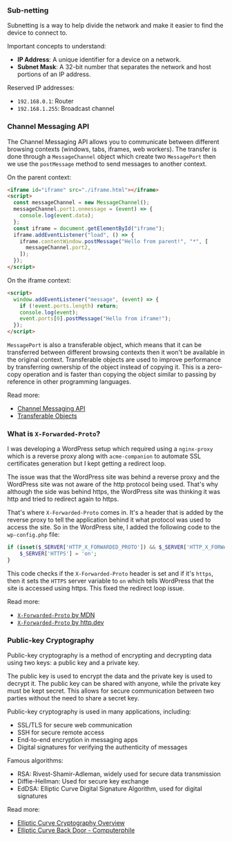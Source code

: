 ### Sub-netting

Subnetting is a way to help divide the network and make it easier to find the device to connect to.

Important concepts to understand:

- **IP Address**: A unique identifier for a device on a network.
- **Subnet Mask**: A 32-bit number that separates the network and host portions of an IP address.

Reserved IP addresses:

- `192.168.0.1`: Router
- `192.168.1.255`: Broadcast channel

### Channel Messaging API

The Channel Messaging API allows you to communicate between different browsing contexts (windows, tabs, iframes, web
workers). The transfer is done through a `MessageChannel` object which create two `MessagePort` then we use the
`postMessage` method to send messages to another context.

On the parent context:

```html
<iframe id="iframe" src="./iframe.html"></iframe>
<script>
  const messageChannel = new MessageChannel();
  messageChannel.port1.onmessage = (event) => {
    console.log(event.data);
  };
  const iframe = document.getElementById("iframe");
  iframe.addEventListener("load", () => {
    iframe.contentWindow.postMessage("Hello from parent!", "*", [
      messageChannel.port2,
    ]);
  });
</script>
```

On the iframe context:

```html
<script>
  window.addEventListener("message", (event) => {
    if (!event.ports.length) return;
    console.log(event);
    event.ports[0].postMessage("Hello from iframe!");
  });
</script>
```

`MessagePort` is also a transferable object, which means that it can be transferred between different browsing contexts
then it won't be available in the original context. Transferable objects are used to improve performance by
transferring ownership of the object instead of copying it. This is a zero-copy operation and is faster than copying the
object similar to passing by reference in other programming
languages.

Read more:

- [Channel Messaging API](https://developer.mozilla.org/en-US/docs/Web/API/Channel_Messaging_API)
- [Transferable Objects](https://developer.mozilla.org/en-US/docs/Web/API/Web_Workers_API/Transferable_objects)

### What is `X-Forwarded-Proto`?

I was developing a WordPress setup which required using a `nginx-proxy` which is a reverse proxy along with
`acme-companion` to automate SSL certificates generation but I kept getting a redirect loop.

The issue was that the WordPress site was behind a reverse proxy and the WordPress site was not aware of the http
protocol being used. That's why although the side was behind https, the WordPress site was thinking it was http and
tried to redirect again to https.

That's where `X-Forwarded-Proto` comes in. It's a header that is added by the reverse proxy to tell the application
behind it what protocol was used to access the site. So in the WordPress site, I added the following code to the
`wp-config.php` file:

```php
if (isset($_SERVER['HTTP_X_FORWARDED_PROTO']) && $_SERVER['HTTP_X_FORWARDED_PROTO'] === 'https') {
    $_SERVER['HTTPS'] = 'on';
}
```

This code checks if the `X-Forwarded-Proto` header is set and if it's `https`, then it sets the `HTTPS` server variable
to `on` which tells WordPress that the site is accessed using https. This fixed the redirect loop issue.

Read more:

- [`X-Forwarded-Proto` by MDN](https://developer.mozilla.org/en-US/docs/Web/HTTP/Headers/X-Forwarded-Proto)
- [`X-Forwarded-Proto` by http.dev](https://http.dev/x-forwarded-proto)

### Public-key Cryptography

Public-key cryptography is a method of encrypting and decrypting data using two keys: a public key and a private key.

The public key is used to encrypt the data and the private key is used to decrypt it. The public key can be shared with
anyone, while the private key must be kept secret. This allows for secure communication between two parties without the
need to share a secret key.

Public-key cryptography is used in many applications, including:

- SSL/TLS for secure web communication
- SSH for secure remote access
- End-to-end encryption in messaging apps
- Digital signatures for verifying the authenticity of messages

Famous algorithms:

- RSA: Rivest-Shamir-Adleman, widely used for secure data transmission
- Diffie-Hellman: Used for secure key exchange
- EdDSA: Elliptic Curve Digital Signature Algorithm, used for digital signatures

Read more:

- [Elliptic Curve Cryptography Overview](https://www.youtube.com/watch?v=dCvB-mhkT0w)
- [Elliptic Curve Back Door - Computerphile](https://www.youtube.com/watch?v=nybVFJVXbww)
